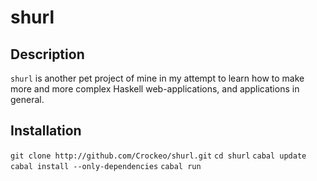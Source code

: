 # shurl

## Description

`shurl` is another pet project of mine in my attempt to learn how to make more
and more complex Haskell web-applications, and applications in general.

## Installation

`git clone http://github.com/Crockeo/shurl.git`
`cd shurl`
`cabal update`
`cabal install --only-dependencies`
`cabal run`